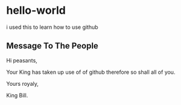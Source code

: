 # hello-world
i used this to learn how to use github

## Message To The People
Hi peasants,

  Your King has taken up use of of github therefore so shall all of you.
 
  Yours royaly,
  
King Bill.
